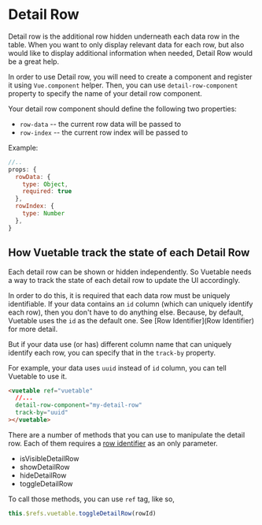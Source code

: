 # Detail Row

Detail row is the additional row hidden underneath each data row in the table. When you want to only display relevant data for each row, but also would like to display additional information when needed, Detail Row would be a great help.

In order to use Detail row, you will need to create a component and register it using `Vue.component` helper. Then, you can use `detail-row-component` property to specify the name of your detail row component.

Your detail row component should define the following two properties:
- `row-data` -- the current row data will be passed to
- `row-index` -- the current row index will be passed to

Example:
```javascript
//..
props: {
  rowData: {
    type: Object,
    required: true
  },
  rowIndex: {
    type: Number
  },
}
```

## How Vuetable track the state of each Detail Row

Each detail row can be shown or hidden independently. So Vuetable needs a way to track the state of each detail row to update the UI accordingly.

In order to do this, it is required that each data row must be uniquely identifiable. If your data contains an `id` column (which can uniquely identify each row), then you don't have to do anything else. Because, by default, Vuetable uses the `id` as the default one. See [Row Identifier](Row Identifier) for more detail.

But if your data use (or has) different column name that can uniquely identify each row, you can specify that in the `track-by` property.

For example, your data uses `uuid` instead of `id` column, you can tell Vuetable to use it.
```html
<vuetable ref="vuetable"
  //...
  detail-row-component="my-detail-row"
  track-by="uuid"
></vuetable>
```

There are a number of methods that you can use to manipulate the detail row. Each of them requires a [row identifier](Row-Identifier) as an only parameter.
- isVisibleDetailRow
- showDetailRow
- hideDetailRow
- toggleDetailRow

To call those methods, you can use `ref` tag, like so,
```javascript
this.$refs.vuetable.toggleDetailRow(rowId)
```

